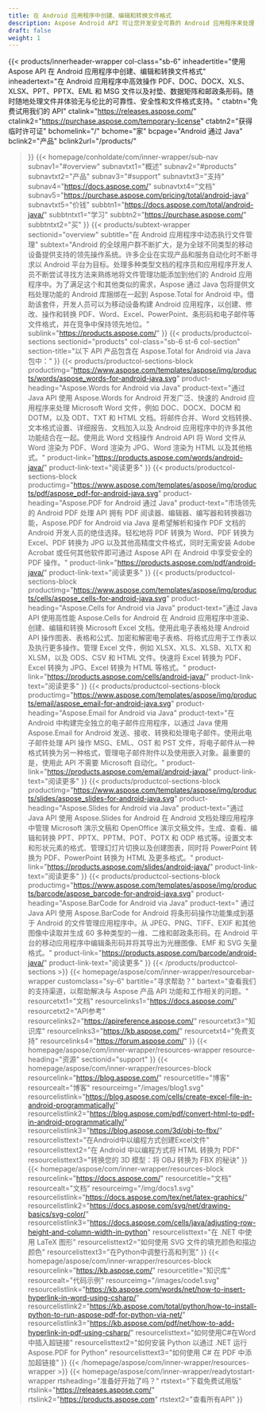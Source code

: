 ```yaml
---
title: 在 Android 应用程序中创建、编辑和转换文件格式
description: Aspose Android API 可让您开发安全可靠的 Android 应用程序来处理 PDF、Word 文档、电子表格、演示文稿、条形码和电子邮件。
draft: false
weight: 1
---
```

{{< products/innerheader-wrapper col-class="sb-6"
  inheadertitle="使用 Aspose API 在 Android 应用程序中创建、编辑和转换文件格式"
  inheadertext="在 Android 应用程序中高效操作 PDF、DOC、DOCX、XLS、XLSX、PPT、PPTX、EML 和 MSG 文件以及衬垫、数据矩阵和邮政条形码。随时随地处理文件并体验无与伦比的可靠性、安全性和文件格式支持。"
  ctabtn="免费试用我们的 API"
  ctalink="https://releases.aspose.com/"
  ctalink2="https://purchase.aspose.com/temporary-license"
  ctabtn2="获得临时许可证"
  bchomelink="/"
  bchome="家"
  bcpage="Android 通过 Java"
  bclink2="产品"
  bclink2url="/products/"
>}}
  {{< homepage/conholdate/com/inner-wrapper/sub-nav 
subnav1="#overview"
subnavtxt1="概述" 
subnav2="#products"
subnavtxt2="产品" 
subnav3="#support"
subnavtxt3="支持" 
subnav4="https://docs.aspose.com/"
subnavtxt4="文档" 
subnav5="https://purchase.aspose.com/pricing/total/android-java"
subnavtxt5="价钱" 
subbtn1="https://docs.aspose.com/total/android-java/"
subbtntxt1="学习"
subbtn2="https://purchase.aspose.com/"
subbtntxt2="买"
>}}
   {{< products/subtext-wrapper
   sectionid="overview" 
   subtitle="在 Android 应用程序中动态执行文件管理"
   subtext="Android 的全球用户群不断扩大，是为全球不同类型的移动设备提供支持的领先操作系统。许多企业在实现产品和服务自动化时不断寻求以 Android 平台为目标。处理多种类型文档的程序员和应用程序开发人员不断尝试寻找方法来熟练地将文件管理功能添加到他们的 Android 应用程序中。为了满足这个和其他类似的需求，Aspose 通过 Java 包将提供文档处理功能的 Android 库捆绑在一起到 Aspose.Total for Android 中。借助该套件，开发人员可以为移动设备构建 Android 应用程序，以创建、修改、操作和转换 PDF、Word、Excel、PowerPoint、条形码和电子邮件等文件格式，并在竞争中保持领先地位。"
   sublink="https://products.aspose.com/"
>}} 
{{< products/productcol-sections
sectionid="products" 
col-class="sb-6 st-6 col-section"
section-title="以下 API 产品包含在 Aspose.Total for Android via Java 包中："
>}}
{{< products/productcol-sections-block
productimg="https://www.aspose.com/templates/aspose/img/products/words/aspose_words-for-android-java.svg"
product-heading="Aspose.Words for Android via Java"
product-text="通过 Java API 使用 Aspose.Words for Android 开发广泛、快速的 Android 应用程序来处理 Microsoft Word 文件，例如 DOC、DOCX、DOCM 和 DOTM，以及 ODT、TXT 和 HTML 文档。将邮件合并、Word 文档转换、文本格式设置、详细报告、文档加入以及 Android 应用程序中的许多其他功能结合在一起。使用此 Word 文档操作 Android API 将 Word 文件从 Word 渲染为 PDF、Word 渲染为 JPG、Word 渲染为 HTML 以及其他格式。"
product-link="https://products.aspose.com/words/android-java/" 
product-link-text="阅读更多"
>}}
{{< products/productcol-sections-block
productimg="https://www.aspose.com/templates/aspose/img/products/pdf/aspose_pdf-for-android-java.svg"
product-heading="Aspose.PDF for Android 通过 Java"
product-text="市场领先的 Android PDF 处理 API 拥有 PDF 阅读器、编辑器、编写器和转换器功能，Aspose.PDF for Android via Java 是希望解析和操作 PDF 文档的 Android 开发人员的绝佳选择。轻松地将 PDF 转换为 Word、PDF 转换为 Excel、PDF 转换为 JPG 以及其他高精度文件格式，同时无需安装 Adobe Acrobat 或任何其他软件即可通过 Aspose API 在 Android 中享受安全的 PDF 操作。"
product-link="https://products.aspose.com/pdf/android-java/" 
product-link-text="阅读更多"
>}}
{{< products/productcol-sections-block
productimg="https://www.aspose.com/templates/aspose/img/products/cells/aspose_cells-for-android-java.svg"
product-heading="Aspose.Cells for Android via Java"
product-text="通过 Java API 使用高性能 Aspose.Cells for Android 在 Android 应用程序中渲染、创建、编辑和转换 Microsoft Excel 文档。使用此电子表格处理 Android API 操作图表、表格和公式、加密和解密电子表格、将格式应用于工作表以及执行更多操作。管理 Excel 文件，例如 XLSX、XLS、XLSB、XLTX 和 XLSM，以及 ODS、CSV 和 HTML 文件。快速将 Excel 转换为 PDF、Excel 转换为 JPG、Excel 转换为 HTML 等格式。"
product-link="https://products.aspose.com/cells/android-java/" 
product-link-text="阅读更多"
>}}
{{< products/productcol-sections-block
productimg="https://www.aspose.com/templates/aspose/img/products/email/aspose_email-for-android-java.svg"
product-heading="Aspose.Email for Android via Java"
product-text="在 Android 中构建完全独立的电子邮件应用程序，以通过 Java 使用 Aspose.Email for Android 发送、接收、转换和处理电子邮件。使用此电子邮件处理 API 操作 MSG、EML、OST 和 PST 文件，将电子邮件从一种格式转换为另一种格式，管理电子邮件附件以及使用嵌入对象。最重要的是，使用此 API 不需要 Microsoft 自动化。"
product-link="https://products.aspose.com/email/android-java/" 
product-link-text="阅读更多"
>}}
{{< products/productcol-sections-block
productimg="https://www.aspose.com/templates/aspose/img/products/slides/aspose_slides-for-android-java.svg"
product-heading="Aspose.Slides for Android via Java"
product-text="通过 Java API 使用 Aspose.Slides for Android 在 Android 文档处理应用程序中管理 Microsoft 演示文稿和 OpenOffice 演示文稿文件。生成、查看、编辑和转换 PPT、PPTX、PPTM、POT、POTX 和 ODP 格式等。设置文本和形状元素的格式、管理幻灯片切换以及创建图表，同时将 PowerPoint 转换为 PDF、PowerPoint 转换为 HTML 及更多格式。"
product-link="https://products.aspose.com/slides/android-java/" 
product-link-text="阅读更多"
>}}
{{< products/productcol-sections-block
productimg="https://www.aspose.com/templates/aspose/img/products/barcode/aspose_barcode-for-android-java.svg"
product-heading="Aspose.BarCode for Android via Java"
product-text=" 通过 Java API 使用 Aspose.BarCode for Android 将条形码操作功能集成到基于 Android 的文件管理应用程序中。从 JPEG、PNG、TIFF、EXIF 和其他图像中读取并生成 60 多种类型的一维、二维和邮政条形码。在 Android 平台的移动应用程序中编辑条形码并将其导出为光栅图像、EMF 和 SVG 矢量格式。"
product-link="https://products.aspose.com/barcode/android-java/" 
product-link-text="阅读更多"
>}} 
{{< /products/productcol-sections >}}
{{< homepage/aspose/com/inner-wrapper/resourcebar-wrapper
customclass="sy-6"
bartitle="寻求帮助？"
bartext="查看我们的支持渠道，以帮助解决与 Aspose 产品 API 功能和工作相关的问题。"
resourcetxt1="文档"
resourcelinks1="https://docs.aspose.com/"
resourcetxt2="API参考"
resourcelinks2="https://apireference.aspose.com/"
resourcetxt3="知识库"
resourcelinks3="https://kb.aspose.com/"
resourcetxt4="免费支持"
resourcelinks4="https://forum.aspose.com/"
>}}
{{< homepage/aspose/com/inner-wrapper/resources-wrapper
resource-heading="资源"
sectionid="support"
>}}
{{< homepage/aspose/com/inner-wrapper/resources-block
resourcelink="https://blog.aspose.com/"
resourcetitle="博客"
resourcealt="博客"
resourceimg="/images/blog1.svg"
resourcelistlink="https://blog.aspose.com/cells/create-excel-file-in-android-programmatically/"
resourcelistlink2="https://blog.aspose.com/pdf/convert-html-to-pdf-in-android-programmatically/"
resourcelistlink3="https://blog.aspose.com/3d/obj-to-fbx/"
resourcelisttext="在Android中以编程方式创建Excel文件"
resourcelisttext2="在 Android 中以编程方式将 HTML 转换为 PDF"
resourcelisttext3="转换您的 3D 模型：将 OBJ 转换为 FBX 的秘诀"
>}}
{{< homepage/aspose/com/inner-wrapper/resources-block
resourcelink="https://docs.aspose.com/"
resourcetitle="文档"
resourcealt="文档"
resourceimg="/img/docs1.svg"
resourcelistlink="https://docs.aspose.com/tex/net/latex-graphics/"
resourcelistlink2="https://docs.aspose.com/svg/net/drawing-basics/svg-color/"
resourcelistlink3="https://docs.aspose.com/cells/java/adjusting-row-height-and-column-width-in-python"
resourcelisttext="在 .NET 中使用 LaTeX 图形"
resourcelisttext2="如何使用 SVG 文件的填充颜色和描边颜色"
resourcelisttext3="在Python中调整行高和列宽"
>}}
{{< homepage/aspose/com/inner-wrapper/resources-block
resourcelink="https://kb.aspose.com/"
resourcetitle="知识库"
resourcealt="代码示例"
resourceimg="/images/code1.svg"
resourcelistlink="https://kb.aspose.com/words/net/how-to-insert-hyperlink-in-word-using-csharp/"
resourcelistlink2="https://kb.aspose.com/total/python/how-to-install-python-to-run-aspose-pdf-for-python-via-net/"
resourcelistlink3="https://kb.aspose.com/pdf/net/how-to-add-hyperlink-in-pdf-using-csharp/"
resourcelisttext="如何使用C#在Word中插入超链接"
resourcelisttext2="如何安装 Python 以通过 .NET 运行 Aspose.PDF for Python"
resourcelisttext3="如何使用 C# 在 PDF 中添加超链接"
>}}
{{< /homepage/aspose/com/inner-wrapper/resources-wrapper >}}
{{< homepage/aspose/com/inner-wrapper/readytostart-wrapper
rtsheading="准备好开始了吗？"
rtstext="下载免费试用版"
rtslink="https://releases.aspose.com/"
rtslink2="https://products.aspose.com"
rtstext2="查看所有API"
>}}
